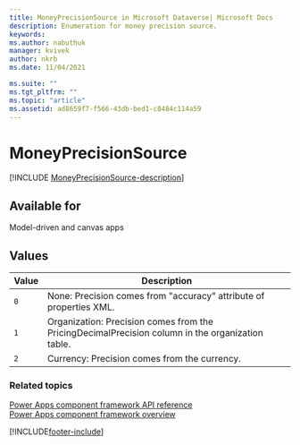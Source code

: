 ```yaml
---
title: MoneyPrecisionSource in Microsoft Dataverse| Microsoft Docs
description: Enumeration for money precision source.
keywords:
ms.author: nabuthuk
manager: kvivek
author: nkrb
ms.date: 11/04/2021

ms.suite: ""
ms.tgt_pltfrm: ""
ms.topic: "article"
ms.assetid: ad8659f7-f566-43db-bed1-c8484c114a59
---
```


# MoneyPrecisionSource

[!INCLUDE [MoneyPrecisionSource-description](includes/moneyprecisionsource-description.md)]

## Available for

Model-driven and canvas apps

## Values

| Value | Description  |
| ----- | ------------ |
| `0`   | None: Precision comes from "accuracy" attribute of properties XML. |
| `1`   | Organization: Precision comes from the PricingDecimalPrecision column in the organization table. |
| `2`   | Currency: Precision comes from the currency. |

### Related topics

[Power Apps component framework API reference](../reference/index.md)<br/>
[Power Apps component framework overview](../overview.md)

[!INCLUDE[footer-include](../../../includes/footer-banner.md)]

